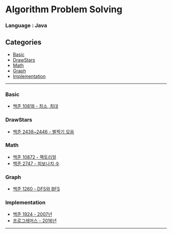 # Algorithm Problem Solving

### Language : Java

## Categories

* [Basic](#Basic)
* [DrawStars](#DrawStars)
* [Math](#Math)
* [Graph](#Graph)
* [Implementation](#Implementation)

* * * 

### Basic

- [백준 10818 - 최소, 최대](Basic/B_10818.java)

### DrawStars

- [백준 2438~2446 - 별찍기 모음](DrawStars/)

### Math

- [백준 10872 - 팩토리얼](Math/B_10872.java)
- [백준 2747 - 피보나치 수](Math/B_2747.java)

### Graph

- [백준 1260 - DFS와 BFS](Graph/B_1260.java)

### Implementation

- [백준 1924 - 2007년](Implementation/B_1924.java)
- [프로그래머스 - 2016년](Implementation/P_Year2016.java)

* * * 

